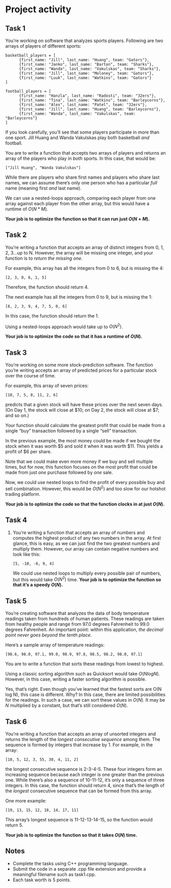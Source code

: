 # Project activity

## Task 1

You’re working on software that analyzes sports players. Following are two arrays of players of different sports:

```
basketball_players = [
      {first_name: "Jill", last_name: "Huang", team: "Gators"},
      {first_name: "Janko", last_name: "Barton", team: "Sharks"},
      {first_name: "Wanda", last_name: "Vakulskas", team: "Sharks"},
      {first_name: "Jill", last_name: "Moloney", team: "Gators"},
      {first_name: "Luuk", last_name: "Watkins", team: "Gators"}
]

football_players = [
      {first_name: "Hanzla", last_name: "Radosti", team: "32ers"},
      {first_name: "Tina", last_name: "Watkins", team: "Barleycorns"},
      {first_name: "Alex", last_name: "Patel", team: "32ers"},
      {first_name: "Jill", last_name: "Huang", team: "Barleycorns"},
      {first_name: "Wanda", last_name: "Vakulskas", team: "Barleycorns"}
]
```

If you look carefully, you’ll see that some players participate in more than one sport. Jill Huang and Wanda Vakulskas play both basketball *and* football.

You are to write a function that accepts two arrays of players and returns an array of the players who play in *both* sports. In this case, that would be:

`["Jill Huang", "Wanda Vakulskas"]`

While there are players who share first names and players who share last names, we can assume there’s only one person who has a particular *full* name (meaning first *and* last name).

We can use a nested-loops approach, comparing each player from one array against each player from the other array, but this would have a runtime of $O(N * M)$. 

**Your job is to optimize the function so that it can run just $O(N + M)$.**

## Task 2

You’re writing a function that accepts an array of distinct integers from 0, 1, 2, 3...up to N. However, the array will be missing one integer, and your function is to *return the missing one.*

For example, this array has all the integers from 0 to 6, but is missing the 4:

```
[2, 3, 0, 6, 1, 5]
```

Therefore, the function should return 4.

The next example has all the integers from 0 to 9, but is missing the 1:

```
[8, 2, 3, 9, 4, 7, 5, 0, 6]
```

In this case, the function should return the 1.

Using a nested-loops approach would take up to $O(N^2)$. 

**Your job is to optimize the code so that it has a runtime of $O(N)$.**

## Task 3

You’re working on some more stock-prediction software. The function you’re writing accepts an array of predicted prices for a particular stock over the course of time.

For example, this array of seven prices:

```
[10, 7, 5, 8, 11, 2, 6]
```

predicts that a given stock will have these prices over the next seven days. (On Day 1, the stock will close at \$10; on Day 2, the stock will close at $7; and so on.)

Your function should calculate the greatest profit that could be made from a single “buy” transaction followed by a single “sell” transaction.

In the previous example, the most money could be made if we bought the stock when it was worth \$5 and sold it when it was worth \$11. This yields a profit of $6 per share.

Note that we could make even more money if we buy and sell multiple times, but for now, this function focuses on the most profit that could be made from just *one* purchase followed by *one* sale.

Now, we could use nested loops to find the profit of every possible buy and sell combination. However, this would be $O(N^2)$ and too slow for our hotshot trading platform. 

**Your job is to optimize the code so that the function clocks in at just $O(N)$.**

## Task 4

1. You’re writing a function that accepts an array of numbers and computes the highest product of any two numbers in the array. At first glance, this is easy, as we can just find the two greatest numbers and multiply them. However, our array can contain negative numbers and look like this:

   ```
   [5, -10, -6, 9, 4]
   ```

   We could use nested loops to multiply every possible pair of numbers, but this would take $O(N^2)$ time. **Your job is to optimize the function so that it’s a speedy $O(N)$.**

## Task 5

You’re creating software that analyzes the data of body temperature readings taken from hundreds of human patients. These readings are taken from healthy people and range from 97.0 degrees Fahrenheit to 99.0 degrees Fahrenheit. An important point: within this application, *the decimal point never goes beyond the tenth place.*

Here’s a sample array of temperature readings:

```
[98.6, 98.0, 97.1, 99.0, 98.9, 97.8, 98.5, 98.2, 98.0, 97.1]
```

You are to write a function that sorts these readings from lowest to highest.

Using a classic sorting algorithm such as Quicksort would take $O(N log N)$. However, in this case, writing a faster sorting algorithm is possible.

Yes, that’s right. Even though you’ve learned that the fastest sorts are O(N log N), this case is different. Why? In this case, there are limited possibilities for the readings. In such a case, we can sort these values in $O(N)$. It may be $N$ multiplied by a constant, but that’s still considered $O(N)$.

## Task 6

You’re writing a function that accepts an array of unsorted integers and returns the length of the *longest consecutive sequence* among them. The sequence is formed by integers that increase by 1. For example, in the array:

```
[10, 5, 12, 3, 55, 30, 4, 11, 2]
```

the longest consecutive sequence is 2-3-4-5. These four integers form an increasing sequence because each integer is one greater than the previous one. While there’s also a sequence of 10-11-12, it’s only a sequence of three integers. In this case, the function should return 4, since that’s the length of the *longest* consecutive sequence that can be formed from this array.

One more example:

```
[19, 13, 15, 12, 18, 14, 17, 11]
```

This array’s longest sequence is 11-12-13-14-15, so the function would return 5.

**Your job is to optimize the function so that it takes $O(N)$ time.**

## Notes

- Complete the tasks using C++ programming language. 
- Submit the code in a separate .cpp file extension and provide a meaningful filename such as task1.cpp.
- Each task worth is 5 points.

